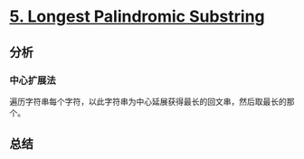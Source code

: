 # [5. Longest Palindromic Substring](https://leetcode.com/problems/longest-palindromic-substring/)

## 分析

### 中心扩展法

遍历字符串每个字符，以此字符串为中心延展获得最长的回文串，然后取最长的那个。

## 总结

